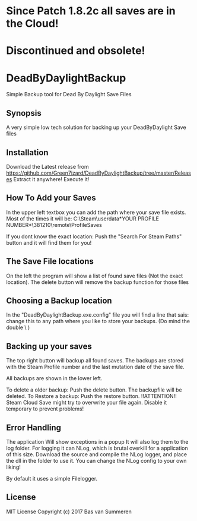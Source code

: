 # Since Patch 1.8.2c all saves are in the Cloud!
# Discontinued and obsolete!

# DeadByDaylightBackup
Simple Backup tool for Dead By Daylight Save Files


## Synopsis

A very simple low tech solution for backing up your DeadByDaylight Save files

## Installation

Download the Latest release from https://github.com/Green7izard/DeadByDaylightBackup/tree/master/Releases
Extract it anywhere!
Execute it!

## How To Add your Saves

In the upper left textbox you can add the path where your save file exists. Most of the times it will be:
C:\Steam\userdata\*YOUR PROFILE NUMBER*\381210\remote\ProfileSaves

If you dont know the exact location: Push the "Search For Steam Paths" button and it will find them for you!

## The Save File locations

On the left the program will show a list of found save files (Not the exact location).
The delete button will remove the backup function for those files

## Choosing a Backup location

In the "DeadByDaylightBackup.exe.config" file you will find a line that sais:
<add key="BackupLocation" value="E:\\DeadByDaylight"/>
change this to any path where you like to store your backups. (Do mind the double \ )

## Backing up your saves

The top right button will backup all found saves.
The backups are stored with the Steam Profile number and the last mutation date of the save file.

All backups are shown in the lower left.

To delete a older backup: Push the delete button. The backupfile will be deleted.
To Restore a backup: Push the restore button. !!ATTENTION!! Steam Cloud Save might try to overwrite your file again. Disable it temporary to prevent problems!

## Error Handling

The application Will show exceptions in a popup
It will also log them to the log folder.
For logging it can NLog, which is brutal overkill for a application of this size. Download the source and compile the NLog logger, and place the dll in the folder to use it.
You can change the NLog config to your own liking!

By default it uses a simple Filelogger.

## License

MIT License
Copyright (c) 2017 Bas van Summeren
